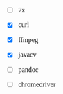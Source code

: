 <font face="Simsun" size=3>

- [ ] 7z
- [x] curl
- [x] ffmpeg
- [x] javacv
- [ ] pandoc
- [ ] chromedriver


</font>